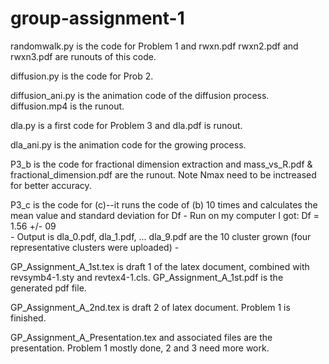 # group-assignment-1

randomwalk.py  is the code for Problem 1 and rwxn.pdf rwxn2.pdf and rwxn3.pdf are runouts of this code.

diffusion.py is the code for Prob 2.

diffusion_ani.py is the animation code of the diffusion process. diffusion.mp4 is the runout.

dla.py is a first code for Problem 3 and dla.pdf is runout.

dla_ani.py is the animation code for the growing process. 

P3_b is the code for fractional dimension extraction and mass_vs_R.pdf & fractional_dimension.pdf are the runout. Note Nmax need to be inctreased for better accuracy.

P3_c is the code for (c)--it runs the code of (b) 10 times and calculates the mean value and standard deviation for Df
	- Run on my computer I got: Df =  1.56 +/- 09  
	- Output is dla_0.pdf, dla_1.pdf, ... dla_9.pdf are the 10 cluster grown (four representative clusters were uploaded)
	- 

GP_Assignment_A_1st.tex is draft 1 of the latex document, combined with revsymb4-1.sty and revtex4-1.cls. GP_Assignment_A_1st.pdf is the generated pdf file.

GP_Assignment_A_2nd.tex is draft 2 of latex document. Problem 1 is finished.

GP_Assignment_A_Presentation.tex and associated files are the presentation. Problem 1 mostly done, 2 and 3 need more work.
